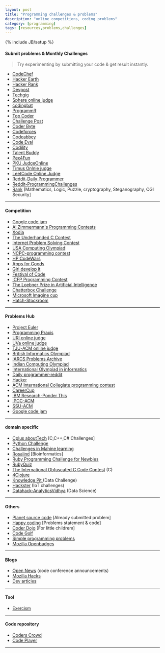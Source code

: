 ```yaml
---
layout: post
title: "Programming challenges & problems"
description: "online competitions, coding problems"
category: [programming]
tags: [resources,problems,challenges]
---
```

{% include JB/setup %}


#### Submit problems & Monthly Challenges
> Try experimenting by submitting your code & get result instantly.

* [CodeChef](http://www.codechef.com/ "Codechef homepage")
* [Hacker Earth](https://www.hackerearth.com/)
* [Hacker Rank](https://www.hackerrank.com)
* [Devpost](http://devpost.com/ "Devpost")
* [Techgig](http://www.techgig.com/codecontest "Techgig homepage")
* [Sphere online judge](http://www.spoj.com/ "Sphere online judge homepage")
* [codingbat](http://codingbat.com/ "CodingBat homepage")
* [ProgrammR](http://www.programmr.com/ "ProgrammR homepage")
* [Top Coder](http://www.topcoder.com/ "Top coder homepage")
* [Challenge Post](http://challengepost.com/)
* [Coder Byte](http://coderbyte.com/)
* [Codeforces](http://codeforces.com/)
* [Codeabbey](http://www.codeabbey.com/)
* [Code Eval](https://www.codeeval.com/)
* [Codility](https://codility.com/programmers/)
* [Talent Buddy](https://www.talentbuddy.co/)
* [Pex4Fun](http://www.pexforfun.com/)
* [PKU JudgeOnline](http://poj.org/)
* [Timus Onlnie judge](http://acm.timus.ru/)
* [LeetCode Online Judge](https://leetcode.com/)
* [Reddit-Daily Programmer](http://www.reddit.com/r/dailyprogrammer)
* [Reddit-ProgrammingChallenges](https://www.reddit.com/r/programmingchallenges)
* [Rank](http://www.rankk.org) [Mathematics, Logic, Puzzle, cryptography, Steganography, CGI Security]

-----

#### Competition

* [Google code jam](https://code.google.com/codejam/ "Code Jam homepage")
* [Al Zimmermann's Programming Contests](http://www.azspcs.net/)
* [Xodia](http://xodia.pythonanywhere.com/xodialatest/) 
* [The Underhanded C Contest](http://www.underhanded-c.org/)
* [Internet Problem Solving Contest](http://ipsc.ksp.sk/)
* [USA Computing Olympiad](http://www.usaco.org/index.php)
* [NCPC-programming contest](http://ncpc.idi.ntnu.no/)
* [HP CodeWars](http://www.hpcodewars.org/)
* [Apps for Goods](http://www.appsforgood.org/)
* [Girl develop it](https://www.girldevelopit.com/)
* [Festival of Code](http://festival.yrs.io/)
* [ICFP Programming Contest](http://icfpcontest.org/)
* [The Loebner Prize in Artificial Intelligence](http://www.loebner.net/Prizef/loebner-prize.html)
* [Chatterbox Challenge ](http://www.chatterboxchallenge.com/)
* [Microsoft Imagine cup](https://www.imaginecup.com/)
* [Hatch-Stockroom](http://hatch.stockroom.io/)


-----

#### Problems Hub
* [Project Euler](https://projecteuler.net/ "Project Euler homepage")
* [Programming Praxis](http://programmingpraxis.com/)
* [URI online judge](https://www.urionlinejudge.com.br/judge/login)
* [UVa online judge](https://uva.onlinejudge.org/ )
* [TJU-ACM online judge](http://acm.tju.edu.cn/toj/)
* [British Informatics Olympiad](http://www.olympiad.org.uk/ "British Informatics Olympiad home page")
* [IARCS Problems Archive](http://opc.iarcs.org.in/ "IARCS Problems Archive homepage")
* [Indian Computing Olympiad](http://www.iarcs.org.in/inoi/archives.php)
* [International Olympiad in informatics](http://ioinformatics.org/index.shtml "International Olympiad in informatics")
* [Daily programmer-reddit](http://www.reddit.com/r/dailyprogrammer)
* [Hacker](http://www.hacker.org/)
* [ACM International Collegiate programming contest](http://acm.hit.edu.cn/judge/ProblemIndex.php)
* [CareerCup](http://www.careercup.com/)
* [IBM Research-Ponder This](https://www.research.ibm.com/haifa/ponderthis/index.shtml)
* [IPCC-ACM](https://icpc.baylor.edu/)
* [SSU-ACM](http://acm.sgu.ru/)
* [Google code jam](https://code.google.com/codejam/contests.html)


-----

#### domain specific
* [Cplus aboutTech](http://cplus.about.com/od/programmingchallenges/ "C,C++,C# Challenges") [C,C++,C# Challenges]
* [Python Challenge](http://www.pythonchallenge.com/ )
* [Challenges in Mahine learning](http://www.chalearn.org/)
* [Rosalind](http://rosalind.info/problems/locations/) [Bioinformatics]
* [Ruby Programming Challenge for Newbies](http://ruby-challenge.rubylearning.org/)
* [RubyQuiz](http://rubyquiz.com/)
* [The International Obfuscated C Code Contest](http://www.ioccc.org/) (C)
* [4Clojure](http://www.4clojure.com/)
* [Knowledge Pit ](https://knowledgepit.fedcsis.org/) (Data Challenge)
* [Hackster](https://www.hackster.io/challenges) (IoT challenges)
* [Datahack-AnalyticsVidhya](http://datahack.analyticsvidhya.com/contest/all) (Data Science)

-----

#### Others
* [Planet source code](http://www.planet-source-code.com/) [Already submitted problem]
* [Happy coding](http://happycodings.com/) [Problems statement & code]
* [Coder Dojo](https://coderdojo.com/ ) [For little childrem]
* [Code Golf](http://codegolf.com/ "Code Golf home page")
* [Simple programming problems](http://adriann.github.io/programming_problems.html)
* [Mozilla Openbadges](https://backpack.openbadges.org/backpack/login)

----


#### Blogs
* [Open News](https://source.opennews.org/en-US/) (code conference announcements)
* [Mozilla Hacks](https://hacks.mozilla.org/ "Mozilla Hacks")
* [Dev articles](http://www.devarticles.com/ "Dev Articles")

----

#### Tool
* [Exercism](http://exercism.io/)

----

#### Code repository
* [Coders Crowd](http://coderscrowd.com/app/public/home)
* [Code Player](http://thecodeplayer.com/)

----
